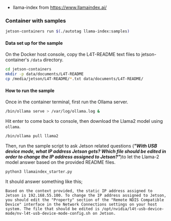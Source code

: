 
* llama-index from https://www.llamaindex.ai/

### Container with samples

```bash
jetson-containers run $(./autotag llama-index:samples)
```

#### Data set up for the sample

On the Docker host console, copy the L4T-README text files to jetson-container's `/data` directory.

```bash
cd jetson-containers
mkdir -p data/documents/L4T-README
cp /media/jetson/L4T-README/*.txt data/documents/L4T-README/
```

#### How to run the sample

Once in the container terminal, first run the Ollama server.

```bash
/bin/ollama serve > /var/log/ollama.log &
```

Hit enter to come back to console, then download the Llama2 model using `ollama`.

```bash
/bin/ollama pull llama2
```

Then, run the sample script to ask Jetson related questions (***"With USB device mode, what IP address Jetson gets? Which file should be edited in order to change the IP address assigned to Jetson?"***)to let the Llama-2 model answer based on the provided README files.

```bash
python3 llamaindex_starter.py
```

It should answer something like this;

```text
Based on the context provided, the static IP address assigned to Jetson is 192.168.55.100. To change the IP address assigned to Jetson, you should edit the "Property" section of the "Remote NDIS Compatible Device" interface in the Network Connections settings on your host system. The file that should be edited is /opt/nvidia/l4t-usb-device-mode/nv-l4t-usb-device-mode-config.sh on Jetson.
```



